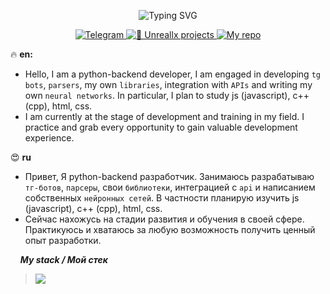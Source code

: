 <p align="center">
    <img src="https://readme-typing-svg.demolab.com?font=JetBrains+Mono&weight=800&size=33&letterSpacing=1px;&duration=3500&pause=1000&color=F79E2F&center=true&width=500&lines=< Hi There! >" alt="Typing SVG">
</p>

<p align="center">
  <a href="https://t.me/unreallx">
    <img src="https://img.shields.io/badge/Telegram-Telegram-ed9004?logo=telegram&logoColor=ed9004" alt="Telegram">
  </a>
  <a href="https://github.com/iUnreallx">
    <img src="https://img.shields.io/badge/🔥 Unreallx-projects-ed9004" alt="🎁 Unreallx projects">
  </a>
   <a href="https://github.com/iUnreallx?tab=repositories">
    <img src="https://img.shields.io/badge/⌛ Rx-repositories-ed9004" alt="My repo">
   </a>
</p>

🔥 **en:**
* Hello, I am a python-backend developer, I am engaged in developing ```tg bots```, ```parsers```, my own ```libraries```, integration with ```APIs``` and writing my own ```neural networks```. In particular, I plan to study js (javascript), c++ (cpp), html, css.
* I am currently at the stage of development and training in my field. I practice and grab every opportunity to gain valuable development experience.
  
😍 **ru**
* Привет, Я python-backend разработчик. Занимаюсь разрабатываю ```тг-ботов```, ```парсеры```, свои ```библиотеки```, интеграцией с ```api``` и написанием собственных ```нейронных сетей```. В частности планирую изучить js (javascript), c++ (cpp), html, css.
* Сейчас нахожусь на стадии развития и обучения в своей сфере. Практикуюсь и хватаюсь за любую возможность получить ценный опыт разработки.



&nbsp;&nbsp;&nbsp;&nbsp;***My stack / Мой стек***
> <img src="https://skillicons.dev/icons?i=py,git,postgres,pycharm,vscode,github,redis,docker,figma,gitlab,linux,rabbitmq,ubuntu,vim">

